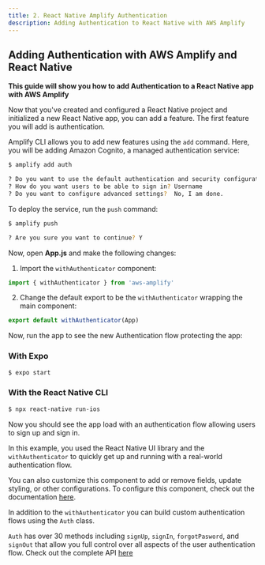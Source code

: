 ```yaml
---
title: 2. React Native Amplify Authentication
description: Adding Authentication to React Native with AWS Amplify
---
```


##  Adding Authentication with AWS Amplify and React Native

__This guide will show you how to add Authentication to a React Native app with AWS Amplify__

Now that you've created and configured a React Native project and initialized a new React Native app, you can add a feature. The first feature you will add is authentication.

Amplify CLI allows you to add new features using the `add` command. Here, you will be adding Amazon Cognito, a managed authentication service:

```sh
$ amplify add auth

? Do you want to use the default authentication and security configuration? Default configuration
? How do you want users to be able to sign in? Username
? Do you want to configure advanced settings?  No, I am done.
```

To deploy the service, run the `push` command:

```sh
$ amplify push

? Are you sure you want to continue? Y
```

Now, open __App.js__ and make the following changes:

1. Import the `withAuthenticator` component:

```javascript
import { withAuthenticator } from 'aws-amplify'
```

2. Change the default export to be the `withAuthenticator` wrapping the main component:

```javascript
export default withAuthenticator(App)
```

Now, run the app to see the new Authentication flow protecting the app:

### With Expo

```sh
$ expo start
```

### With the React Native CLI

```sh
$ npx react-native run-ios
```

Now you should see the app load with an authentication flow allowing users to sign up and sign in.

In this example, you used the React Native UI library and the `withAuthenticator` to quickly get up and running with a real-world authentication flow.

You can also customize this component to add or remove fields, update styling, or other configurations. To configure this component, check out the documentation [here]().

In addition to the `withAuthenticator` you can build custom authentication flows using the `Auth` class.

`Auth` has over 30 methods including `signUp`, `signIn`, `forgotPasword`, and `signOut` that allow you full control over all aspects of the user authentication flow. Check out the complete API [here](https://aws-amplify.github.io/amplify-js/api/classes/authclass.html)
